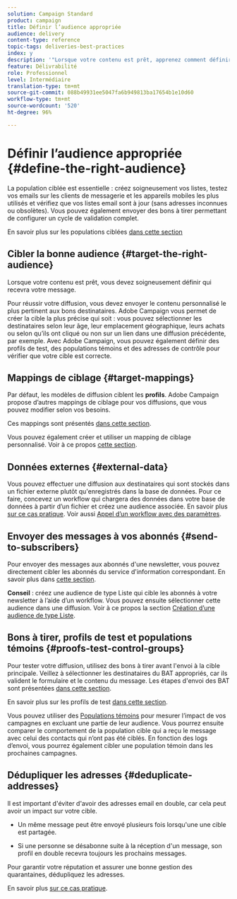 ```yaml
---
solution: Campaign Standard
product: campaign
title: Définir l’audience appropriée
audience: delivery
content-type: reference
topic-tags: deliveries-best-practices
index: y
description: '"Lorsque votre contenu est prêt, apprenez comment définir soigneusement qui recevra votre message."'
feature: Délivrabilité
role: Professionnel
level: Intermédiaire
translation-type: tm+mt
source-git-commit: 088b49931ee5047fa6b949813ba17654b1e10d60
workflow-type: tm+mt
source-wordcount: '520'
ht-degree: 96%

---
```



# Définir l’audience appropriée {#define-the-right-audience}

La population ciblée est essentielle : créez soigneusement vos listes, testez vos emails sur les clients de messagerie et les appareils mobiles les plus utilisés et vérifiez que vos listes email sont à jour (sans adresses inconnues ou obsolètes). Vous pouvez également envoyer des bons à tirer permettant de configurer un cycle de validation complet.

En savoir plus sur les populations ciblées [dans cette section](../../audiences/using/selecting-an-audience-in-a-message.md)

## Cibler la bonne audience {#target-the-right-audience}

Lorsque votre contenu est prêt, vous devez soigneusement définir qui recevra votre message.

Pour réussir votre diffusion, vous devez envoyer le contenu personnalisé le plus pertinent aux bons destinataires. Adobe Campaign vous permet de créer la cible la plus précise qui soit : vous pouvez sélectionner les destinataires selon leur âge, leur emplacement géographique, leurs achats ou selon qu’ils ont cliqué ou non sur un lien dans une diffusion précédente, par exemple. Avec Adobe Campaign, vous pouvez également définir des profils de test, des populations témoins et des adresses de contrôle pour vérifier que votre cible est correcte.

## Mappings de ciblage {#target-mappings}

Par défaut, les modèles de diffusion ciblent les **profils**. Adobe Campaign propose d’autres mappings de ciblage pour vos diffusions, que vous pouvez modifier selon vos besoins.

Ces mappings sont présentés [dans cette section](../../automating/using/query.md#targeting-dimensions-and-resources).

Vous pouvez également créer et utiliser un mapping de ciblage personnalisé. Voir à ce propos [cette section](../../administration/using/target-mappings-in-campaign.md).

## Données externes {#external-data}

Vous pouvez effectuer une diffusion aux destinataires qui sont stockés dans un fichier externe plutôt qu&#39;enregistrés dans la base de données. Pour ce faire, concevez un workflow qui chargera des données dans votre base de données à partir d’un fichier et créez une audience associée.  En savoir plus [sur ce cas pratique](../../automating/using/use-case-calling-workflow.md). Voir aussi [Appel d’un workflow avec des paramètres](../../automating/using/calling-a-workflow-with-external-parameters.md).

## Envoyer des messages à vos abonnés {#send-to-subscribers}

Pour envoyer des messages aux abonnés d&#39;une newsletter, vous pouvez directement cibler les abonnés du service d&#39;information correspondant. En savoir plus dans [cette section](../../audiences/using/about-subscriptions.md).

**Conseil** : créez une audience de type Liste qui cible les abonnés à votre newsletter à l’aide d’un workflow. Vous pouvez ensuite sélectionner cette audience dans une diffusion. Voir à ce propos la section [Création d’une audience de type Liste](../../audiences/using/creating-audiences.md#creating-list-audiences).

## Bons à tirer, profils de test et populations témoins {#proofs-test-control-groups}

Pour tester votre diffusion, utilisez des bons à tirer avant l&#39;envoi à la cible principale.
Veillez à sélectionner les destinataires du BAT appropriés, car ils valident le formulaire et le contenu du message. Les étapes d&#39;envoi des BAT sont présentées [dans cette section](../../sending/using/sending-proofs.md).

En savoir plus sur les profils de test [dans cette section](../../audiences/using/managing-test-profiles.md).

Vous pouvez utiliser des [Populations témoins](../../sending/using/control-group.md) pour mesurer l’impact de vos campagnes en excluant une partie de leur audience. Vous pourrez ensuite comparer le comportement de la population cible qui a reçu le message avec celui des contacts qui n’ont pas été ciblés. En fonction des logs d’envoi, vous pourrez également cibler une population témoin dans les prochaines campagnes.

## Dédupliquer les adresses {#deduplicate-addresses}

Il est important d&#39;éviter d&#39;avoir des adresses email en double, car cela peut avoir un impact sur votre cible.

* Un même message peut être envoyé plusieurs fois lorsqu&#39;une une cible est partagée.

* Si une personne se désabonne suite à la réception d&#39;un message, son profil en double recevra toujours les prochains messages.

Pour garantir votre réputation et assurer une bonne gestion des quarantaines, dédupliquez les adresses.

En savoir plus [sur ce cas pratique](../../automating/using/deduplicating-data-imported-file.md).
